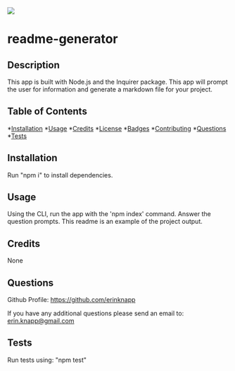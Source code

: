 <img src="https://img.shields.io/github/license/erinknapp/readme-generator?style=for-the-badge&label=MIT">

  # readme-generator

  ## Description

  This app is built with Node.js and the Inquirer package. This app will prompt the user for information and generate a markdown file for your project.

  ## Table of Contents

  *[Installation](#installation)
  *[Usage](#usage)
  *[Credits](#credits)
  *[License](#license)
  *[Badges](#badges)
  *[Contributing](#contributing)
  *[Questions](#questions)
  *[Tests](#tests)

  ## Installation

  Run "npm i" to install dependencies.

  ## Usage

  Using the CLI, run the app with the 'npm index' command. Answer the question prompts. This readme is an example of the project output.

  ## Credits

  None

  ## Questions

  Github Profile: https://github.com/erinknapp

  If you have any additional questions please send an email to: <erin.knapp@gmail.com>

  ## Tests

  Run tests using: "npm test"  
